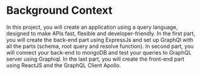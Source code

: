 # Background Context

In this project, you will create an application using a query language, designed to make APIs fast, flexible and developer-friendly. In the first part, you will create the back-end part using ExpressJs and set up GraphQl with all the parts (schema, root query and resolve function). In second part, you will connect your back-end to mongoDB and test your queries to GraphQL server using Graphiql. In the last part, you will create the front-end part using ReactJS and the GraphQL Client Apollo.
